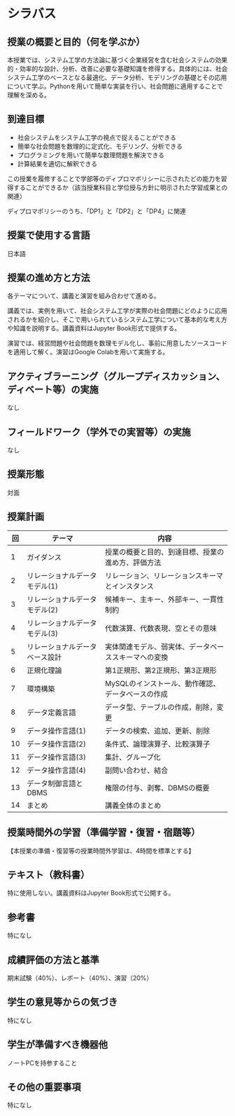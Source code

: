 # シラバス

## 授業の概要と目的（何を学ぶか）
本授業では、システム工学の方法論に基づく企業経営を含む社会システムの効果的・効率的な設計、分析、改善に必要な基礎知識を修得する。具体的には、社会システム工学のベースとなる最適化、データ分析、モデリングの基礎とその応用について学ぶ。Pythonを用いて簡単な実装を行い、社会問題に適用することで理解を深める。
<!-- 
本授業は、経営システム工学科での専門的な学習への橋渡しとなり、受講生は今後学習内容に繋げることができる。 -->

## 到達目標
- 社会システムをシステム工学の視点で捉えることができる
- 簡単な社会問題を数理的に定式化、モデリング、分析できる
- プログラミングを用いて簡単な数理問題を解決できる
- 計算結果を適切に解釈できる

この授業を履修することで学部等のディプロマポリシーに示されたどの能力を習得することができるか（該当授業科目と学位授与方針に明示された学習成果との関連）

ディプロマポリシーのうち、「DP1」と「DP2」と「DP4」に関連

## 授業で使用する言語

日本語

## 授業の進め方と方法

各テーマについて、講義と演習を組み合わせて進める。

講義では、実例を用いて、社会システム工学が実際の社会問題にどのように応用されるかを紹介し、そこで用いられているシステム工学について基本的な考え方や知識を説明する。講義資料はJupyter Book形式で提供する。   

演習では、経営問題や社会問題を数理モデル化し、事前に用意したソースコードを適用して解く。演習はGoogle Colabを用いて実施する。

## アクティブラーニング（グループディスカッション、ディベート等）の実施

なし

## フィールドワーク（学外での実習等）の実施

なし

## 授業形態

対面

## 授業計画

| 回  | テーマ                         | 内容                                                 |
| --- | ------------------------------ | ---------------------------------------------------- |
| 1   | ガイダンス                     | 授業の概要と目的、到達目標、授業の進め方、評価方法   |
| 2   | リレーショナルデータモデル(1)  | リレーション、リレーションスキーマとインスタンス     |
| 3   | リレーショナルデータモデル(2)  | 候補キー、主キー、外部キー、一貫性制約               |
| 4   | リレーショナルデータモデル(3)  | 代数演算、代数表現、空とその意味                     |
| 5   | リレーショナルデータベース設計 | 実体関連モデル、弱実体、データベーススキーマへの変換 |
| 6   | 正規化理論                     | 第1正規形、第2正規形、第3正規形                      |
| 7   | 環境構築                       | MySQLのインストール、動作確認、データベースの作成    |
| 8   | データ定義言語                 | データ型、テーブルの作成，削除，変更                 |
| 9   | データ操作言語(1)              | データの検索、追加、更新、削除                       |
| 10  | データ操作言語(2)              | 条件式、論理演算子、比較演算子                       |
| 11  | データ操作言語(3)              | 集計、グループ化                                     |
| 12  | データ操作言語(4)              | 副問い合わせ、結合                                   |
| 13  | データ制御言語とDBMS           | 権限の付与、剥奪、DBMSの概要                         |
| 14  | まとめ                         | 講義全体のまとめ                                     |


## 授業時間外の学習（準備学習・復習・宿題等）

【本授業の準備・復習等の授業時間外学習は、4時間を標準とする】   

## テキスト（教科書）

特に使用しない。講義資料はJupyter Book形式で公開する。

## 参考書
特になし   

## 成績評価の方法と基準
期末試験（40%）、レポート（40%）、演習（20%）

## 学生の意見等からの気づき
特になし

## 学生が準備すべき機器他
ノートPCを持参すること

## その他の重要事項
特になし

<!-- 1. デジタルトランスフォーメーションにおけるシステム工学の全体像と特徴、その高度化の要点を説明できる。
1. システム運用のフレキシブル化のための事象駆動について、離散事象システムとし捉えて取り扱うことができる。
2. システムの制御手法の基礎であるフィードバック制御論を使うことができる。
3. システムの自律的全体最適化など今後の発展について考えることができる。 -->
<!-- 世の中の現象や現実のデータに直面する際に，数理的な視点からとらえることができる数理的な思考方法の獲得を目標とする．
1) 数理モデルにより比較的簡単な現象を解析し，その結果の意味を解釈できる．
2) 確率モデルにより表現される現象の基本と，その解析法を理解する． -->
<!-- 3) 数理最適化の数学的理論を理解する．実問題を数理最適化問題として定式化し，計算機を用いて解けるようになる． -->
<!-- 不確実性下での合理的意思決定の理論的支柱である期待効用理論を理解する。また、意思決定支援のための工学的手法を使えるようになる。さらに集団的意思決定を理解する。 -->
<!-- 機械学習の基本的な方法を数理的に理解し、Pythonを利用した実装の技能を身につけ、実際のデータ分析の問題を解けるようになる。 -->
<!-- 本講義により,機械学習の基礎知識，および，機械学習プログラムの基礎知識を習得する．機械学習プログラムにはpython言語を用いるが，そのソースコードが理解できるようになる． -->